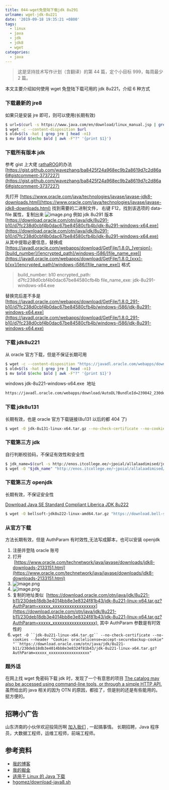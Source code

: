 ```yaml
---
title: 044-wget免登陆下载jdk 8u291
urlname: wget-jdk-8u221
date: '2019-09-18 19:35:21 +0800'
tags:
  - linux
  - java
  - jdk
  - jdk8
  - wget
categories:
  - java
---
```


> 这是坚持技术写作计划（含翻译）的第 44 篇，定个小目标 999，每周最少 2 篇。

本文主要介绍如何使用 wget 免登陆下载可用的 jdk 8u221，介绍 6 种方式

<!-- more -->

### 下载最新的 jre8

如果只是安装 jre 即可，则可以使用(长期有效)

```bash
$ url=$(curl -s https://www.java.com/en/download/linux_manual.jsp | grep -E ".*x64.*javadl" | grep -v "RPM" | sed "s/.*href=\"//g;s/\".*//g" | head -n 1)
$ wget -c --content-disposition $url
$ old=$(ls -hat | grep jre | head -n1)
$ mv $old $(echo $old | awk -F"?" '{print $1}')
```

### 下载所有版本 jdk

参考 gist 上大佬 [rathaROG](https://gist.github.com/rathaROG)的办法
[https://gist.github.com/wavezhang/ba8425f24a968ec9b2a8619d7c2d86a6#gistcomment-3737227](https://gist.github.com/wavezhang/ba8425f24a968ec9b2a8619d7c2d86a6#gistcomment-3737227)

先打开 [https://www.oracle.com/java/technologies/javase/javase-jdk8-downloads.html](https://www.oracle.com/java/technologies/javase/javase-jdk8-downloads.html) 找到需要的二进制文件，
右键 F12，找到该选项的 data-file 属性，复制出来
![image.png](https://cdn.nlark.com/yuque/0/2021/png/226273/1620957590189-63faa23f-4056-407d-9872-993c61c0c40e.png#clientId=u5f71187a-f466-4&from=paste&height=384&id=u79d20584&originHeight=384&originWidth=1416&originalType=binary&size=76196&status=done&style=none&taskId=uec040641-b83b-4d9e-9164-4800d3bf9e9&width=1416)
例如 jdk 8u291 版本
[https://download.oracle.com/otn/java/jdk/8u291-b10/d7fc238d0cbf4b0dac67be84580cfb4b/jdk-8u291-windows-x64.exe](https://download.oracle.com/otn/java/jdk/8u291-b10/d7fc238d0cbf4b0dac67be84580cfb4b/jdk-8u291-windows-x64.exe)
从其中提取必要信息，替换成 [https://javadl.oracle.com/webapps/download/GetFile/1.8.0\_[version]-[build_number]/[encrypted_path]/windows-i586/[file_name_exe]](https://javadl.oracle.com/webapps/download/GetFile/1.8.0_[xxx]-b[xx]/[encrypted_path]/windows-i586/[file_name_exe]) 格式

> [version]: 291
>
> build_number: b10
> encrypted_path: d7fc238d0cbf4b0dac67be84580cfb4b
> file_name_exe: jdk-8u291-windows-x64.exe

替换完后差不多是 [https://javadl.oracle.com/webapps/download/GetFile/1.8.0_291-b10/d7fc238d0cbf4b0dac67be84580cfb4b/windows-i586/jdk-8u291-windows-x64.exe](https://javadl.oracle.com/webapps/download/GetFile/1.8.0_291-b10/d7fc238d0cbf4b0dac67be84580cfb4b/windows-i586/jdk-8u291-windows-x64.exe)

### 下载 jdk8u221

从 oracle 官方下载，但是不保证长期可用

```bash
$ wget -c --content-disposition "https://javadl.oracle.com/webapps/download/AutoDL?BundleId=239835_230deb18db3e4014bb8e3e8324f81b43"
$ old=$(ls -hat | grep jre | head -n1)
$ mv $old $(echo $old | awk -F"?" '{print $1}')
```

windows jdk-8u221-windows-x64.exe  地址

```bash
https://javadl.oracle.com/webapps/download/AutoDL?BundleId=239842_230deb18db3e4014bb8e3e8324f81b43
```

### 下载 jdk8u131

长期有效，也是 oracle 官方下载链接(8u131 以后的都 404 了)

```bash
$ wget -O jdk-8u131-linux-x64.tar.gz --no-check-certificate --no-cookies --header "Cookie: oraclelicense=accept-securebackup-cookie" http://download.oracle.com/otn-pub/java/jdk/8u131-b11/d54c1d3a095b4ff2b6607d096fa80163/jdk-8u131-linux-x64.tar.gz
```

### 下载第三方 jdk

自行判断校验码，不保证有效性和安全性

```bash
$ jdk_name=$(curl -s http://enos.itcollege.ee/~jpoial/allalaadimised/jdk8/ | grep tar.gz | grep -v demo |sed "s/.*href=\"//g;s/\".*//g"|head -n 1)
$ wget -O "$jdk_name" "http://enos.itcollege.ee/~jpoial/allalaadimised/jdk8/$jdk_name"
```

### 下载第三方 openjdk

长期有效，不保证安全性

[Download Java SE Standard Compliant Liberica JDK 8u222](https://bell-sw.com/pages/java-8u222/)

```bash
$ wget -O bellsoft-jdk8u222-linux-amd64.tar.gz "https://download.bell-sw.com/java/8u222/bellsoft-jdk8u222-linux-amd64.tar.gz"
```

### 从官方下载

方法长期有效，但是 AuthParam 有时效性,无法写成脚本，也可以安装 openjdk

1. 注册并登陆 oracle 账号
2. 打开  [https://www.oracle.com/technetwork/java/javase/downloads/jdk8-downloads-2133151.html](https://www.oracle.com/technetwork/java/javase/downloads/jdk8-downloads-2133151.html)
3. ![image.png](https://cdn.nlark.com/yuque/0/2019/png/226273/1568853475035-279da7c9-a353-4be0-8515-e640e3cdb248.png#height=423&id=W0T6L&originHeight=423&originWidth=703&originalType=binary&size=75666&status=done&style=none&width=703)
4. ![image.png](https://cdn.nlark.com/yuque/0/2019/png/226273/1568853516316-68e23846-09d1-47fc-83b5-bd0d8d55ffe5.png#height=227&id=TlZIf&originHeight=227&originWidth=902&originalType=binary&size=32289&status=done&style=none&width=902)
5. 复制的地址类似  [https://download.oracle.com/otn/java/jdk/8u221-b11/230deb18db3e4014bb8e3e8324f81b43/jdk-8u221-linux-x64.tar.gz?AuthParam=xxxxx_xxxxxxxxxxxxxxxxxx](https://download.oracle.com/otn/java/jdk/8u221-b11/230deb18db3e4014bb8e3e8324f81b43/jdk-8u221-linux-x64.tar.gz?AuthParam=xxxxx_xxxxxxxxxxxxxxxxxx)  其中 AuthParam 参数是有时效性的
6. ` wget -O ``jdk-8u221-linux-x64.tar.gz`` --no-check-certificate --no-cookies --header "Cookie: oraclelicense=accept-securebackup-cookie" "``https://download.oracle.com/otn/java/jdk/8u221-b11/230deb18db3e4014bb8e3e8324f81b43/jdk-8u221-linux-x64.tar.gz?AuthParam=xxxxx_xxxxxxxxxxxxxxxxxx" `

### 题外话

在网上找 wget 免密码下载 jdk 时，发现了一个有意思的项目
[The catalog may also be accessed using command-line tools, or through a simple HTTP API.](https://lv.binarybabel.org/catalog) 
虽然给出的 java 相关的因为 OTN 的原因，都挂了，但是别的还是有些能用的。挺方便的。

## 招聘小广告

山东济南的小伙伴欢迎投简历啊 [加入我们](https://www.shunnengnet.com/index.php/Home/Contact/join.html) , 一起搞事情。
长期招聘，Java 程序员，大数据工程师，运维工程师，前端工程师。

## 参考资料

- [我的博客](https://anjia0532.github.io/2019/09/18/wget-jdk-8u221)
- [我的掘金](https://juejin.im/post/5d82d3fbf265da039929a9d9)
- [适用于 Linux 的 Java 下载](https://www.java.com/en/download/linux_manual.jsp)
- [hgomez/download-java8.sh](https://gist.github.com/hgomez/9650687)
